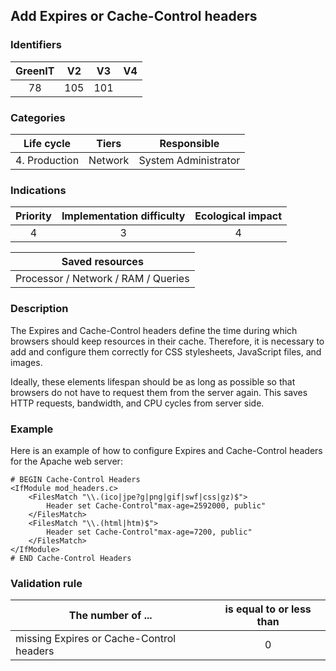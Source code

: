 ## Add Expires or Cache-Control headers

### Identifiers

| GreenIT | V2  | V3  | V4  |
| :-----: | :-: | :-: | :-: |
|   78    | 105 | 101 |     |

### Categories

|  Life cycle   |  Tiers  |     Responsible      |
| :-----------: | :-----: | :------------------: |
| 4. Production | Network | System Administrator |

### Indications

| Priority | Implementation difficulty | Ecological impact |
| :------: | :-----------------------: | :---------------: |
|    4     |             3             |         4         |

|           Saved resources           |
| :---------------------------------: |
| Processor / Network / RAM / Queries |

### Description

The Expires and Cache-Control headers define the time during which browsers should keep resources in their cache. Therefore, it is necessary to add and configure them correctly for CSS stylesheets, JavaScript files, and images.

Ideally, these elements lifespan should be as long as possible so that browsers do not have to request them from the server again. This saves HTTP requests, bandwidth, and CPU cycles from server side.

### Example

Here is an example of how to configure Expires and Cache-Control headers for the Apache web server:

```apacheconf
# BEGIN Cache-Control Headers
<IfModule mod_headers.c>
    <FilesMatch "\\.(ico|jpe?g|png|gif|swf|css|gz)$">
        Header set Cache-Control"max-age=2592000, public"
    </FilesMatch>
    <FilesMatch "\\.(html|htm)$">
        Header set Cache-Control"max-age=7200, public"
    </FilesMatch>
</IfModule>
# END Cache-Control Headers
```

### Validation rule

| The number of ...                        | is equal to or less than |
| ---------------------------------------- | :----------------------: |
| missing Expires or Cache-Control headers |            0             |
